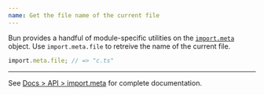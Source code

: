 ```yaml
---
name: Get the file name of the current file
---
```


Bun provides a handful of module-specific utilities on the [`import.meta`](/docs/api/import-meta) object. Use `import.meta.file` to retreive the name of the current file.

```ts#/a/b/c.ts
import.meta.file; // => "c.ts"
```

---

See [Docs > API > import.meta](/docs/api/import-meta) for complete documentation.
